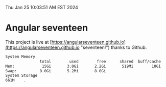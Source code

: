 Thu Jan 25 10:03:51 AM EST 2024

# Angular seventeen


This project is live at [https://angularseventeen.github.io](https://angularseventeen.github.io "seventeen!") thanks to Github.

```bash
System Memory
               total        used        free      shared  buff/cache   available
Mem:            15Gi       3.0Gi       2.2Gi       519Mi        10Gi        12Gi
Swap:          8.0Gi       5.2Mi       8.0Gi
System Storage
661M	.
